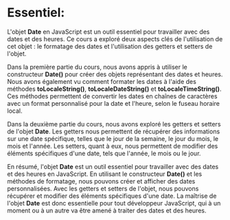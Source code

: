 # Essentiel:

L'objet **Date** en JavaScript est un outil essentiel pour travailler avec des dates et des heures. Ce cours a exploré deux aspects clés de l'utilisation de cet objet : le formatage des dates et l'utilisation des getters et setters de l'objet.

Dans la première partie du cours, nous avons appris à utiliser le constructeur **Date()** pour créer des objets représentant des dates et heures. Nous avons également vu comment formater les dates à l'aide des méthodes **toLocaleString()**, **toLocaleDateString()** et **toLocaleTimeString()**. Ces méthodes permettent de convertir les dates en chaînes de caractères avec un format personnalisé pour la date et l'heure, selon le fuseau horaire local.

Dans la deuxième partie du cours, nous avons exploré les getters et setters de l'objet **Date**. Les getters nous permettent de récupérer des informations sur une date spécifique, telles que le jour de la semaine, le jour du mois, le mois et l'année. Les setters, quant à eux, nous permettent de modifier des éléments spécifiques d'une date, tels que l'année, le mois ou le jour.

En résumé, l'objet **Date** est un outil essentiel pour travailler avec des dates et des heures en JavaScript. En utilisant le constructeur **Date()** et les méthodes de formatage, nous pouvons créer et afficher des dates personnalisées. Avec les getters et setters de l'objet, nous pouvons récupérer et modifier des éléments spécifiques d'une date. La maîtrise de l'objet **Date** est donc essentielle pour tout développeur JavaScript, qui à un moment ou à un autre va être amené à traiter des dates et des heures.
